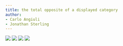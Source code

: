 ```yaml
---
title: the total opposite of a displayed category
author:
- Carlo Angiuli
- Jonathan Sterling
---
```


![](frct-001I)
![](frct-001J)
![](frct-001K)
![](frct-001L)
